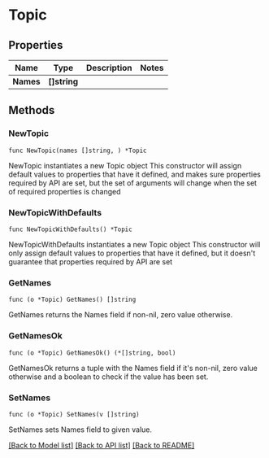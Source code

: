# Topic

## Properties

Name | Type | Description | Notes
------------ | ------------- | ------------- | -------------
**Names** | **[]string** |  | 

## Methods

### NewTopic

`func NewTopic(names []string, ) *Topic`

NewTopic instantiates a new Topic object
This constructor will assign default values to properties that have it defined,
and makes sure properties required by API are set, but the set of arguments
will change when the set of required properties is changed

### NewTopicWithDefaults

`func NewTopicWithDefaults() *Topic`

NewTopicWithDefaults instantiates a new Topic object
This constructor will only assign default values to properties that have it defined,
but it doesn't guarantee that properties required by API are set

### GetNames

`func (o *Topic) GetNames() []string`

GetNames returns the Names field if non-nil, zero value otherwise.

### GetNamesOk

`func (o *Topic) GetNamesOk() (*[]string, bool)`

GetNamesOk returns a tuple with the Names field if it's non-nil, zero value otherwise
and a boolean to check if the value has been set.

### SetNames

`func (o *Topic) SetNames(v []string)`

SetNames sets Names field to given value.



[[Back to Model list]](../README.md#documentation-for-models) [[Back to API list]](../README.md#documentation-for-api-endpoints) [[Back to README]](../README.md)


